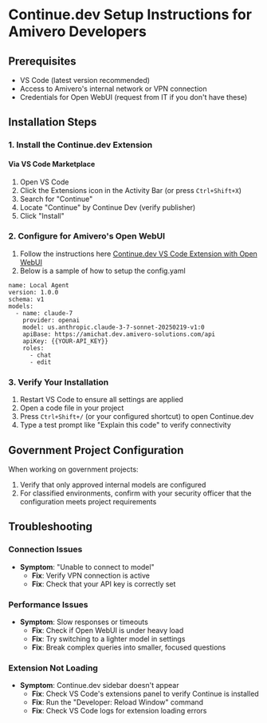 # Continue.dev Setup Instructions for Amivero Developers

## Prerequisites
- VS Code (latest version recommended)
- Access to Amivero's internal network or VPN connection
- Credentials for Open WebUI (request from IT if you don't have these)

## Installation Steps

### 1. Install the Continue.dev Extension

#### Via VS Code Marketplace
1. Open VS Code
2. Click the Extensions icon in the Activity Bar (or press `Ctrl+Shift+X`)
3. Search for "Continue"
4. Locate "Continue" by Continue Dev (verify publisher)
5. Click "Install"

### 2. Configure for Amivero's Open WebUI

1. Follow the instructions here [Continue.dev VS Code Extension with Open WebUI](https://docs.openwebui.com/tutorials/integrations/continue-dev)
2. Below is a sample of how to setup the config.yaml

```
name: Local Agent
version: 1.0.0
schema: v1
models:
  - name: claude-7
    provider: openai
    model: us.anthropic.claude-3-7-sonnet-20250219-v1:0
    apiBase: https://amichat.dev.amivero-solutions.com/api
    apiKey: {{YOUR-API_KEY}}
    roles:
      - chat
      - edit

```


### 3. Verify Your Installation

1. Restart VS Code to ensure all settings are applied
2. Open a code file in your project
3. Press `Ctrl+Shift+/` (or your configured shortcut) to open Continue.dev
4. Type a test prompt like "Explain this code" to verify connectivity

## Government Project Configuration

When working on government projects:

1. Verify that only approved internal models are configured
2. For classified environments, confirm with your security officer that the configuration meets project requirements

## Troubleshooting

### Connection Issues
- **Symptom**: "Unable to connect to model"
  - **Fix**: Verify VPN connection is active
  - **Fix**: Check that your API key is correctly set


### Performance Issues
- **Symptom**: Slow responses or timeouts
  - **Fix**: Check if Open WebUI is under heavy load
  - **Fix**: Try switching to a lighter model in settings
  - **Fix**: Break complex queries into smaller, focused questions

### Extension Not Loading
- **Symptom**: Continue.dev sidebar doesn't appear
  - **Fix**: Check VS Code's extensions panel to verify Continue is installed
  - **Fix**: Run the "Developer: Reload Window" command
  - **Fix**: Check VS Code logs for extension loading errors